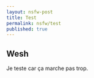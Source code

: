 ```yaml
---
layout: nsfw-post
title: Test
permalink: nsfw/test
published: true
---
```


## Wesh

Je teste car ça marche pas trop.
